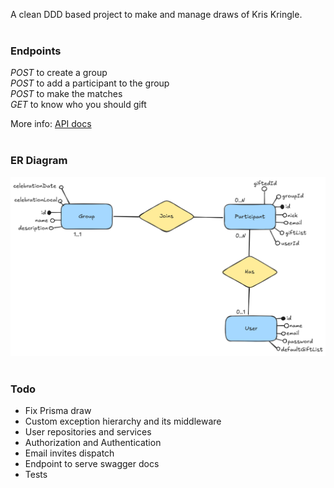 A clean DDD based project to make and manage draws of Kris Kringle.
<br><br>
### Endpoints

_POST_ to create a group <br>
_POST_ to add a participant to the group <br>
_POST_ to make the matches <br>
_GET_ to know who you should gift

More info: [API docs](https://l315pujm1n.apidog.io/)
<br><br>
### ER Diagram

![Entity-Relationship Diagram](docs/er-diagram.png)
<br><br>
### Todo

- Fix Prisma draw
- Custom exception hierarchy and its middleware
- User repositories and services
- Authorization and Authentication
- Email invites dispatch
- Endpoint to serve swagger docs
- Tests
